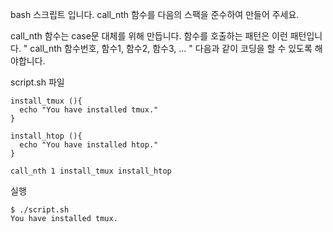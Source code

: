 
bash 스크립트 입니다.
call_nth 함수를 다음의 스팩을 준수하여 만들어 주세요.

call_nth 함수는 case문 대체를 위해 만듭니다.
함수를 호출하는 패턴은 이런 패턴입니다. " call_nth 함수번호, 함수1, 함수2, 함수3, ... "
다음과 같이 코딩을 할 수 있도록 해야합니다.

script.sh 파일
```
install_tmux (){
  echo "You have installed tmux."
}

install_htop (){
  echo "You have installed htop."
}

call_nth 1 install_tmux install_htop
```

실행
```
$ ./script.sh
You have installed tmux.
```